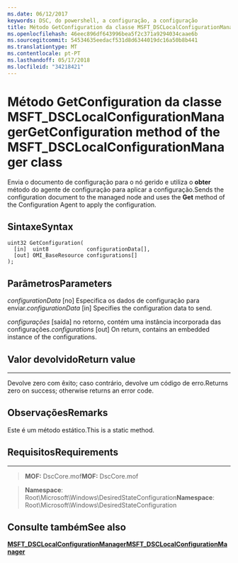 ```yaml
---
ms.date: 06/12/2017
keywords: DSC, do powershell, a configuração, a configuração
title: Método GetConfiguration da classe MSFT_DSCLocalConfigurationManager
ms.openlocfilehash: 46eec896df643996bea5f2c371a9294034caae6b
ms.sourcegitcommit: 54534635eedacf531d8d6344019dc16a50b8b441
ms.translationtype: MT
ms.contentlocale: pt-PT
ms.lasthandoff: 05/17/2018
ms.locfileid: "34218421"
---
```

# <a name="getconfiguration-method-of-the-msftdsclocalconfigurationmanager-class"></a><span data-ttu-id="f5c1d-103">Método GetConfiguration da classe MSFT_DSCLocalConfigurationManager</span><span class="sxs-lookup"><span data-stu-id="f5c1d-103">GetConfiguration method of the MSFT_DSCLocalConfigurationManager class</span></span>

<span data-ttu-id="f5c1d-104">Envia o documento de configuração para o nó gerido e utiliza o **obter** método do agente de configuração para aplicar a configuração.</span><span class="sxs-lookup"><span data-stu-id="f5c1d-104">Sends the configuration document to the managed node and uses the **Get** method of the Configuration Agent to apply the configuration.</span></span>

<a name="syntax"></a><span data-ttu-id="f5c1d-105">Sintaxe</span><span class="sxs-lookup"><span data-stu-id="f5c1d-105">Syntax</span></span>
------

```mof
uint32 GetConfiguration(
  [in]  uint8            configurationData[],
  [out] OMI_BaseResource configurations[]
);
```

<a name="parameters"></a><span data-ttu-id="f5c1d-106">Parâmetros</span><span class="sxs-lookup"><span data-stu-id="f5c1d-106">Parameters</span></span>
----------

<span data-ttu-id="f5c1d-107">*configurationData* \[no\] Especifica os dados de configuração para enviar.</span><span class="sxs-lookup"><span data-stu-id="f5c1d-107">*configurationData* \[in\] Specifies the configuration data to send.</span></span>

<span data-ttu-id="f5c1d-108">*configurações* \[saída\] no retorno, contém uma instância incorporada das configurações.</span><span class="sxs-lookup"><span data-stu-id="f5c1d-108">*configurations* \[out\] On return, contains an embedded instance of the configurations.</span></span>

## <a name="return-value"></a><span data-ttu-id="f5c1d-109">Valor devolvido</span><span class="sxs-lookup"><span data-stu-id="f5c1d-109">Return value</span></span>
------------

<span data-ttu-id="f5c1d-110">Devolve zero com êxito; caso contrário, devolve um código de erro.</span><span class="sxs-lookup"><span data-stu-id="f5c1d-110">Returns zero on success; otherwise returns an error code.</span></span>

## <a name="remarks"></a><span data-ttu-id="f5c1d-111">Observações</span><span class="sxs-lookup"><span data-stu-id="f5c1d-111">Remarks</span></span>

<span data-ttu-id="f5c1d-112">Este é um método estático.</span><span class="sxs-lookup"><span data-stu-id="f5c1d-112">This is a static method.</span></span>

## <a name="requirements"></a><span data-ttu-id="f5c1d-113">Requisitos</span><span class="sxs-lookup"><span data-stu-id="f5c1d-113">Requirements</span></span>
------------
><span data-ttu-id="f5c1d-114">**MOF:** DscCore.mof</span><span class="sxs-lookup"><span data-stu-id="f5c1d-114">**MOF:** DscCore.mof</span></span>

><span data-ttu-id="f5c1d-115">**Namespace**: Root\Microsoft\Windows\DesiredStateConfiguration</span><span class="sxs-lookup"><span data-stu-id="f5c1d-115">**Namespace**: Root\Microsoft\Windows\DesiredStateConfiguration</span></span>


## <a name="see-also"></a><span data-ttu-id="f5c1d-116">Consulte também</span><span class="sxs-lookup"><span data-stu-id="f5c1d-116">See also</span></span>


[<span data-ttu-id="f5c1d-117">**MSFT_DSCLocalConfigurationManager**</span><span class="sxs-lookup"><span data-stu-id="f5c1d-117">**MSFT_DSCLocalConfigurationManager**</span></span>](msft-dsclocalconfigurationmanager.md)